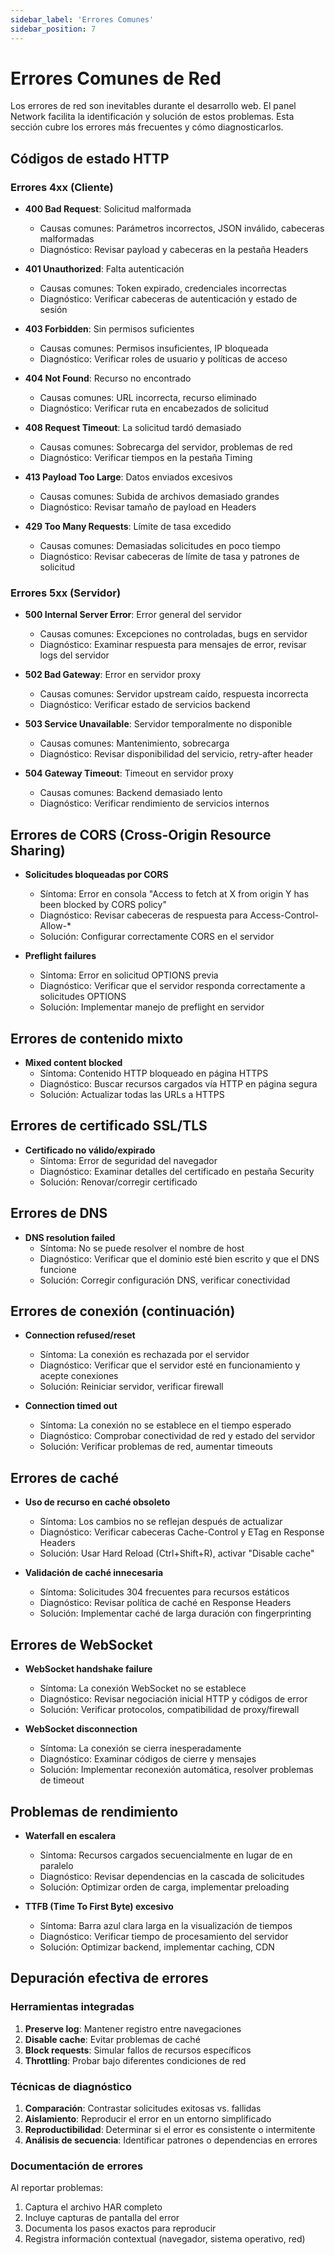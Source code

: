 ```yaml
---
sidebar_label: 'Errores Comunes'
sidebar_position: 7
---
```


# Errores Comunes de Red

Los errores de red son inevitables durante el desarrollo web. El panel Network facilita la identificación y solución de estos problemas. Esta sección cubre los errores más frecuentes y cómo diagnosticarlos.

## Códigos de estado HTTP

### Errores 4xx (Cliente)

- **400 Bad Request**: Solicitud malformada
  - Causas comunes: Parámetros incorrectos, JSON inválido, cabeceras malformadas
  - Diagnóstico: Revisar payload y cabeceras en la pestaña Headers

- **401 Unauthorized**: Falta autenticación
  - Causas comunes: Token expirado, credenciales incorrectas
  - Diagnóstico: Verificar cabeceras de autenticación y estado de sesión

- **403 Forbidden**: Sin permisos suficientes
  - Causas comunes: Permisos insuficientes, IP bloqueada
  - Diagnóstico: Verificar roles de usuario y políticas de acceso

- **404 Not Found**: Recurso no encontrado
  - Causas comunes: URL incorrecta, recurso eliminado
  - Diagnóstico: Verificar ruta en encabezados de solicitud

- **408 Request Timeout**: La solicitud tardó demasiado
  - Causas comunes: Sobrecarga del servidor, problemas de red
  - Diagnóstico: Verificar tiempos en la pestaña Timing

- **413 Payload Too Large**: Datos enviados excesivos
  - Causas comunes: Subida de archivos demasiado grandes
  - Diagnóstico: Revisar tamaño de payload en Headers

- **429 Too Many Requests**: Límite de tasa excedido
  - Causas comunes: Demasiadas solicitudes en poco tiempo
  - Diagnóstico: Revisar cabeceras de límite de tasa y patrones de solicitud

### Errores 5xx (Servidor)

- **500 Internal Server Error**: Error general del servidor
  - Causas comunes: Excepciones no controladas, bugs en servidor
  - Diagnóstico: Examinar respuesta para mensajes de error, revisar logs del servidor

- **502 Bad Gateway**: Error en servidor proxy
  - Causas comunes: Servidor upstream caído, respuesta incorrecta
  - Diagnóstico: Verificar estado de servicios backend

- **503 Service Unavailable**: Servidor temporalmente no disponible
  - Causas comunes: Mantenimiento, sobrecarga
  - Diagnóstico: Revisar disponibilidad del servicio, retry-after header

- **504 Gateway Timeout**: Timeout en servidor proxy
  - Causas comunes: Backend demasiado lento
  - Diagnóstico: Verificar rendimiento de servicios internos

## Errores de CORS (Cross-Origin Resource Sharing)

- **Solicitudes bloqueadas por CORS**
  - Síntoma: Error en consola "Access to fetch at X from origin Y has been blocked by CORS policy"
  - Diagnóstico: Revisar cabeceras de respuesta para Access-Control-Allow-* 
  - Solución: Configurar correctamente CORS en el servidor

- **Preflight failures**
  - Síntoma: Error en solicitud OPTIONS previa
  - Diagnóstico: Verificar que el servidor responda correctamente a solicitudes OPTIONS
  - Solución: Implementar manejo de preflight en servidor

## Errores de contenido mixto

- **Mixed content blocked**
  - Síntoma: Contenido HTTP bloqueado en página HTTPS
  - Diagnóstico: Buscar recursos cargados vía HTTP en página segura
  - Solución: Actualizar todas las URLs a HTTPS

## Errores de certificado SSL/TLS

- **Certificado no válido/expirado**
  - Síntoma: Error de seguridad del navegador
  - Diagnóstico: Examinar detalles del certificado en pestaña Security
  - Solución: Renovar/corregir certificado

## Errores de DNS

- **DNS resolution failed**
  - Síntoma: No se puede resolver el nombre de host
  - Diagnóstico: Verificar que el dominio esté bien escrito y que el DNS funcione
  - Solución: Corregir configuración DNS, verificar conectividad

## Errores de conexión (continuación)

- **Connection refused/reset**
  - Síntoma: La conexión es rechazada por el servidor
  - Diagnóstico: Verificar que el servidor esté en funcionamiento y acepte conexiones
  - Solución: Reiniciar servidor, verificar firewall

- **Connection timed out**
  - Síntoma: La conexión no se establece en el tiempo esperado
  - Diagnóstico: Comprobar conectividad de red y estado del servidor
  - Solución: Verificar problemas de red, aumentar timeouts

## Errores de caché

- **Uso de recurso en caché obsoleto**
  - Síntoma: Los cambios no se reflejan después de actualizar
  - Diagnóstico: Verificar cabeceras Cache-Control y ETag en Response Headers
  - Solución: Usar Hard Reload (Ctrl+Shift+R), activar "Disable cache"

- **Validación de caché innecesaria**
  - Síntoma: Solicitudes 304 frecuentes para recursos estáticos
  - Diagnóstico: Revisar política de caché en Response Headers
  - Solución: Implementar caché de larga duración con fingerprinting

## Errores de WebSocket

- **WebSocket handshake failure**
  - Síntoma: La conexión WebSocket no se establece
  - Diagnóstico: Revisar negociación inicial HTTP y códigos de error
  - Solución: Verificar protocolos, compatibilidad de proxy/firewall

- **WebSocket disconnection**
  - Síntoma: La conexión se cierra inesperadamente
  - Diagnóstico: Examinar códigos de cierre y mensajes
  - Solución: Implementar reconexión automática, resolver problemas de timeout

## Problemas de rendimiento

- **Waterfall en escalera**
  - Síntoma: Recursos cargados secuencialmente en lugar de en paralelo
  - Diagnóstico: Revisar dependencias en la cascada de solicitudes
  - Solución: Optimizar orden de carga, implementar preloading

- **TTFB (Time To First Byte) excesivo**
  - Síntoma: Barra azul clara larga en la visualización de tiempos
  - Diagnóstico: Verificar tiempo de procesamiento del servidor
  - Solución: Optimizar backend, implementar caching, CDN

## Depuración efectiva de errores

### Herramientas integradas

1. **Preserve log**: Mantener registro entre navegaciones
2. **Disable cache**: Evitar problemas de caché
3. **Block requests**: Simular fallos de recursos específicos
4. **Throttling**: Probar bajo diferentes condiciones de red

### Técnicas de diagnóstico

1. **Comparación**: Contrastar solicitudes exitosas vs. fallidas
2. **Aislamiento**: Reproducir el error en un entorno simplificado
3. **Reproductibilidad**: Determinar si el error es consistente o intermitente
4. **Análisis de secuencia**: Identificar patrones o dependencias en errores

### Documentación de errores

Al reportar problemas:
1. Captura el archivo HAR completo
2. Incluye capturas de pantalla del error
3. Documenta los pasos exactos para reproducir
4. Registra información contextual (navegador, sistema operativo, red)
